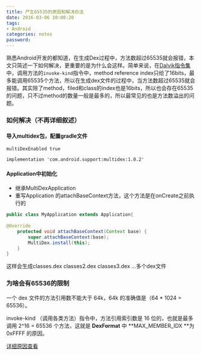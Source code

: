 ```yaml
---
title: 产生65535的原因和解决办法
date: 2016-03-06 10:08:20
tags: 
- Android
categories: notes
password:
---
```


熟悉Android开发的都知道，在生成Dex过程中，方法数超过65535就会报错，本文只简述一下如何解决，更重要的是为什么会这样。简单来说，在[Dalvik指令集](https://source.android.com/devices/tech/dalvik/dalvik-bytecode)中，调用方法的`invoke-kind`指令中，method reference index只给了16bits，最多能调用65535个方法，所以在生成dex文件的过程中，当方法数超过65535就会报错。其实除了method，filed和class的index也是16bits，所以也会存在65535的问题，只不过method的数量一般是最多的，所以最常见的也是方法数溢出的问题。

<!--more-->

### 如何解决（不再详细叙述）

#### 导入multidex包，配置gradle文件

`multiDexEnabled true`

`implementation 'com.android.support:multidex:1.0.2'`

#### Application中初始化

- 继承MultiDexApplication
- 重写Application 的attachBaseContext方法，这个方法是在onCreate之前执行的

```java
public class MyApplication extends Application{  
  
@Override  
    protected void attachBaseContext(Context base) {  
        super.attachBaseContext(base);  
        MultiDex.install(this);  
    }  
}  
```



这样会生成classes.dex  classes2.dex  classes3.dex  ...多个dex文件

### 为啥会有65536的限制

一个 dex 文件的方法引用数不能大于 64k，64k 的准确值是（64 * 1024 = 65536）。

invoke-kind （调用各类方法）指令中，方法引用索引数是 16 位的，也就是最多调用 2^16 = 65536 个方法，这就是 **DexFormat** 中 **MAX_MEMBER_IDX **为 0xFFFF 的原因。

[详细原因查看](https://mp.weixin.qq.com/s?__biz=MjM5OTE4ODgzMw==&mid=2247483766&idx=1&sn=3ab423d9a16824f4c4252c3fb3fdb8d2&chksm=a73e01789049886e8ecec45a5b3a4f6132faf3f953e79a6d5717360dc91314d74a3589766efe&scene=38#wechat_redirect)